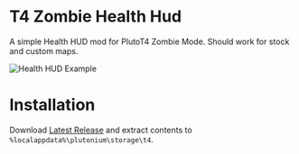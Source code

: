# T4 Zombie Health Hud
A simple Health HUD mod for PlutoT4 Zombie Mode. Should work for stock and custom maps.

![Health HUD Example](http://xytox-dominion.tplinkdns.com:2005/home/Xycotic%20Storage/Images/t4_health_hud_example.jpg)

# Installation
Download [Latest Release](https://github.com/pistakilla/t4-zombie-health-hud/releases/download/1.1/Simple_health_hud_1.1.zip) and extract contents to `%localappdata%\plutonium\storage\t4`.
